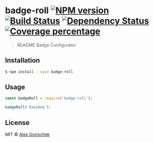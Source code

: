 # badge-roll [![NPM version][npm-image]][npm-url] [![Build Status][travis-image]][travis-url] [![Dependency Status][daviddm-image]][daviddm-url] [![Coverage percentage][coveralls-image]][coveralls-url]
> README Badge Configurator

## Installation

```sh
$ npm install --save badge-roll
```

## Usage

```js
const badgeRoll = require('badge-roll');

badgeRoll('Rainbow');
```
## License

MIT © [Alex Gorischek]()


[npm-image]: https://badge.fury.io/js/badge-roll.svg
[npm-url]: https://npmjs.org/package/badge-roll
[travis-image]: https://travis-ci.com/agorischek/badge-roll.svg?branch=master
[travis-url]: https://travis-ci.com/agorischek/badge-roll
[daviddm-image]: https://david-dm.org/agorischek/badge-roll.svg?theme=shields.io
[daviddm-url]: https://david-dm.org/agorischek/badge-roll
[coveralls-image]: https://coveralls.io/repos/agorischek/badge-roll/badge.svg
[coveralls-url]: https://coveralls.io/r/agorischek/badge-roll

